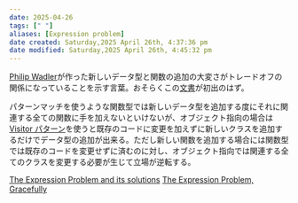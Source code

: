 ```yaml
---
date: 2025-04-26
tags: [" "]
aliases: [Expression problem]
date created: Saturday,2025 April 26th, 4:37:36 pm
date modified: Saturday,2025 April 26th, 4:45:32 pm
---
```


[Philip Wadler](https://homepages.inf.ed.ac.uk/wadler/)が作った新しいデータ型と関数の追加の大変さがトレードオフの関係になっていることを示す言葉。おそらくこの[文書](https://homepages.inf.ed.ac.uk/wadler/papers/expression/expression.txt)が初出のはず。

パターンマッチを使うような関数型では新しいデータ型を追加する度にそれに関連する全ての関数に手を加えないといけないが、オブジェクト指向の場合は[Visitor パターン](https://ja.wikipedia.org/wiki/Visitor_%E3%83%91%E3%82%BF%E3%83%BC%E3%83%B3)を使うと既存のコードに変更を加えずに新しいクラスを追加するだけでデータ型の追加が出来る。ただし新しい関数を追加する場合には関数型では既存のコードを変更せずに済むのに対し、オブジェクト指向では関連する全てのクラスを変更する必要が生じて立場が逆転する。

[The Expression Problem and its solutions](https://eli.thegreenplace.net/2016/the-expression-problem-and-its-solutions)
[The Expression Problem, Gracefully](https://pdxscholar.library.pdx.edu/cgi/viewcontent.cgi?article=1141&context=compsci_fac)
